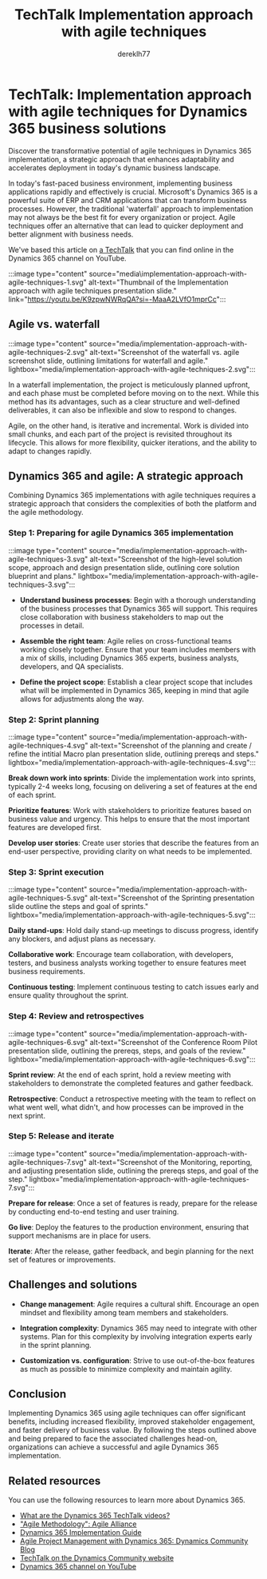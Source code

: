 ﻿---
title: TechTalk Implementation approach with agile techniques
description: Learn about the differences, strengths, and limitations of utilizing waterfall and agile solutions to your Dynamics 365 projects.
author: dereklh77
ms.author: v-heuerderek
ms.topic: conceptual
ms.date: 02/27/2024
ai-usage: ai-assisted
---

# TechTalk: Implementation approach with agile techniques for Dynamics 365 business solutions

Discover the transformative potential of agile techniques in Dynamics 365 implementation, a strategic approach that enhances adaptability and accelerates deployment in today's dynamic business landscape.

In today's fast-paced business environment, implementing business applications rapidly and effectively is crucial. Microsoft's Dynamics 365 is a powerful suite of ERP and CRM applications that can transform business processes. However, the traditional 'waterfall' approach to implementation may not always be the best fit for every organization or project. Agile techniques offer an alternative that can lead to quicker deployment and better alignment with business needs.

We've based this article on [a TechTalk](https://youtu.be/K9zpwNWRqQA?si=-MaaA2LVfO1mprCc) that you can find online in the Dynamics 365 channel on YouTube.

:::image type="content" source="media\implementation-approach-with-agile-techniques-1.svg" alt-text="Thumbnail of the Implementation approach with agile techniques presentation slide." link="https://youtu.be/K9zpwNWRqQA?si=-MaaA2LVfO1mprCc":::

## Agile vs. waterfall

:::image type="content" source="media/implementation-approach-with-agile-techniques-2.svg" alt-text="Screenshot of the waterfall vs. agile screenshot slide, outlining limitations for waterfall and agile." lightbox="media/implementation-approach-with-agile-techniques-2.svg":::

In a waterfall implementation, the project is meticulously planned upfront, and each phase must be completed before moving on to the next. While this method has its advantages, such as a clear structure and well-defined deliverables, it can also be inflexible and slow to respond to changes.

Agile, on the other hand, is iterative and incremental. Work is divided into small chunks, and each part of the project is revisited throughout its lifecycle. This allows for more flexibility, quicker iterations, and the ability to adapt to changes rapidly.

## Dynamics 365 and agile: A strategic approach

Combining Dynamics 365 implementations with agile techniques requires a strategic approach that considers the complexities of both the platform and the agile methodology.

### Step 1: Preparing for agile Dynamics 365 implementation

:::image type="content" source="media/implementation-approach-with-agile-techniques-3.svg" alt-text="Screenshot of the high-level solution scope, approach and design presentation slide, outlining core solution blueprint and plans." lightbox="media/implementation-approach-with-agile-techniques-3.svg":::

- **Understand business processes**: Begin with a thorough understanding of the business processes that Dynamics 365 will support. This requires close collaboration with business stakeholders to map out the processes in detail.

- **Assemble the right team**: Agile relies on cross-functional teams working closely together. Ensure that your team includes members with a mix of skills, including Dynamics 365 experts, business analysts, developers, and QA specialists.

- **Define the project scope**: Establish a clear project scope that includes what will be implemented in Dynamics 365, keeping in mind that agile allows for adjustments along the way.

### Step 2: Sprint planning

:::image type="content" source="media/implementation-approach-with-agile-techniques-4.svg" alt-text="Screenshot of the planning and create / refine the intitial Macro plan presentation slide, outlining prereqs and steps." lightbox="media/implementation-approach-with-agile-techniques-4.svg":::

**Break down work into sprints**: Divide the implementation work into sprints, typically 2-4 weeks long, focusing on delivering a set of features at the end of each sprint.

**Prioritize features**: Work with stakeholders to prioritize features based on business value and urgency. This helps to ensure that the most important features are developed first.

**Develop user stories**: Create user stories that describe the features from an end-user perspective, providing clarity on what needs to be implemented.

### Step 3: Sprint execution

:::image type="content" source="media/implementation-approach-with-agile-techniques-5.svg" alt-text="Screenshot of the Sprinting presentation slide outline the steps and goal of sprints." lightbox="media/implementation-approach-with-agile-techniques-5.svg":::

**Daily stand-ups**: Hold daily stand-up meetings to discuss progress, identify any blockers, and adjust plans as necessary.

**Collaborative work**: Encourage team collaboration, with developers, testers, and business analysts working together to ensure features meet business requirements.

**Continuous testing**: Implement continuous testing to catch issues early and ensure quality throughout the sprint.

### Step 4: Review and retrospectives

:::image type="content" source="media/implementation-approach-with-agile-techniques-6.svg" alt-text="Screenshot of the Conference Room Pilot presentation slide, outlining the prereqs, steps, and goals of the review." lightbox="media/implementation-approach-with-agile-techniques-6.svg":::

**Sprint review**: At the end of each sprint, hold a review meeting with stakeholders to demonstrate the completed features and gather feedback.

**Retrospective**: Conduct a retrospective meeting with the team to reflect on what went well, what didn't, and how processes can be improved in the next sprint.

### Step 5: Release and iterate

:::image type="content" source="media/implementation-approach-with-agile-techniques-7.svg" alt-text="Screenshot of the Monitoring, reporting, and adjusting presentation slide, outlining the prereqs steps, and goal of the step." lightbox="media/implementation-approach-with-agile-techniques-7.svg":::

**Prepare for release**: Once a set of features is ready, prepare for the release by conducting end-to-end testing and user training.

**Go live**: Deploy the features to the production environment, ensuring that support mechanisms are in place for users.

**Iterate**: After the release, gather feedback, and begin planning for the next set of features or improvements.

## Challenges and solutions

- **Change management**: Agile requires a cultural shift. Encourage an open mindset and flexibility among team members and stakeholders.

- **Integration complexity**: Dynamics 365 may need to integrate with other systems. Plan for this complexity by involving integration experts early in the sprint planning.

- **Customization vs. configuration**: Strive to use out-of-the-box features as much as possible to minimize complexity and maintain agility.

## Conclusion

Implementing Dynamics 365 using agile techniques can offer significant benefits, including increased flexibility, improved stakeholder engagement, and faster delivery of business value. By following the steps outlined above and being prepared to face the associated challenges head-on, organizations can achieve a successful and agile Dynamics 365 implementation.

## Related resources

You can use the following resources to learn more about Dynamics 365.

- [What are the Dynamics 365 TechTalk videos?](../roles/techtalk-videos.md)
- ["Agile Methodology": Agile Alliance](https://www.agilealliance.org/agile101/)
- [Dynamics 365 Implementation Guide](/dynamics365/)
- [Agile Project Management with Dynamics 365: Dynamics Community Blog](https://community.dynamics.com/)
- [TechTalk on the Dynamics Community website](https://community.dynamics.com/videos/) 
- [Dynamics 365 channel on YouTube](https://www.youtube.com/channel/UC5QxCcXhFFixs1nfmOpJlvQ)  
